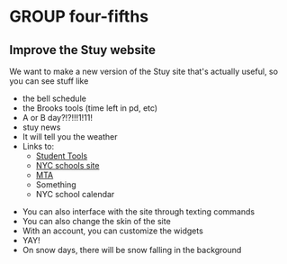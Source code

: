 <!doctype html>
<h1>GROUP four-fifths</h1>
<h2>Improve the Stuy website</h2>
We want to make a new version of the Stuy site that's actually useful,
so you can see stuff like
<ul>
  <li>the bell schedule</li>
  <li>the Brooks tools (time left in pd, etc)</li>
  <li>A or B day?!?!!!1!11!</li>
  <li>stuy news</li>
  <li>It will tell you the weather</li>
  <li>Links to:
    <ul>
      <li><a href="http://www.students-stuyhs.theschoolsystem.net/login.rb">Student Tools<a></li>
      <li><a href="http://www.schools.nyc.gov">NYC schools site</a></li>
      <li><a href="http://www.mta.info">MTA</a></li>
      <li>Something</li>
      <li>NYC school calendar</li>
    </ul>
  </li>
</ul>

<ul>
  <li>You can also interface with the site through texting commands</li>
  <li>You can also change the skin of the site</li>
  <li>With an account, you can customize the widgets</li>
  <li>YAY!</li>
  <li>On snow days, there will be snow falling in the background</li>
</ul>
